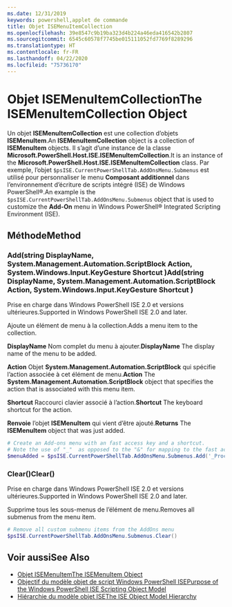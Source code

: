 ```yaml
---
ms.date: 12/31/2019
keywords: powershell,applet de commande
title: Objet ISEMenuItemCollection
ms.openlocfilehash: 39e8547c9b19ba323d4b224a46eda416542b2807
ms.sourcegitcommit: 6545c60578f7745be015111052fd7769f8289296
ms.translationtype: HT
ms.contentlocale: fr-FR
ms.lasthandoff: 04/22/2020
ms.locfileid: "75736170"
---
```

# <a name="the-isemenuitemcollection-object"></a><span data-ttu-id="6044a-103">Objet ISEMenuItemCollection</span><span class="sxs-lookup"><span data-stu-id="6044a-103">The ISEMenuItemCollection Object</span></span>

<span data-ttu-id="6044a-104">Un objet **ISEMenuItemCollection** est une collection d’objets **ISEMenuItem**.</span><span class="sxs-lookup"><span data-stu-id="6044a-104">An **ISEMenuItemCollection** object is a collection of **ISEMenuItem** objects.</span></span> <span data-ttu-id="6044a-105">Il s’agit d’une instance de la classe **Microsoft.PowerShell.Host.ISE.ISEMenuItemCollection**.</span><span class="sxs-lookup"><span data-stu-id="6044a-105">It is an instance of the **Microsoft.PowerShell.Host.ISE.ISEMenuItemCollection** class.</span></span> <span data-ttu-id="6044a-106">Par exemple, l’objet `$psISE.CurrentPowerShellTab.AddOnsMenu.Submenus` est utilisé pour personnaliser le menu **Composant additionnel** dans l’environnement d’écriture de scripts intégré (ISE) de Windows PowerShell®.</span><span class="sxs-lookup"><span data-stu-id="6044a-106">An example is the `$psISE.CurrentPowerShellTab.AddOnsMenu.Submenus` object that is used to customize the **Add-On** menu in Windows PowerShell® Integrated Scripting Environment (ISE).</span></span>

## <a name="method"></a><span data-ttu-id="6044a-107">Méthode</span><span class="sxs-lookup"><span data-stu-id="6044a-107">Method</span></span>

### <a name="addstring-displayname-systemmanagementautomationscriptblock-action-systemwindowsinputkeygesture-shortcut-"></a><span data-ttu-id="6044a-108">Add\(string DisplayName, System.Management.Automation.ScriptBlock Action, System.Windows.Input.KeyGesture Shortcut \)</span><span class="sxs-lookup"><span data-stu-id="6044a-108">Add\(string DisplayName, System.Management.Automation.ScriptBlock Action, System.Windows.Input.KeyGesture Shortcut \)</span></span>

<span data-ttu-id="6044a-109">Prise en charge dans Windows PowerShell ISE 2.0 et versions ultérieures.</span><span class="sxs-lookup"><span data-stu-id="6044a-109">Supported in Windows PowerShell ISE 2.0 and later.</span></span>

<span data-ttu-id="6044a-110">Ajoute un élément de menu à la collection.</span><span class="sxs-lookup"><span data-stu-id="6044a-110">Adds a menu item to the collection.</span></span>

<span data-ttu-id="6044a-111">**DisplayName** Nom complet du menu à ajouter.</span><span class="sxs-lookup"><span data-stu-id="6044a-111">**DisplayName** The display name of the menu to be added.</span></span>

<span data-ttu-id="6044a-112">**Action** Objet **System.Management.Automation.ScriptBlock** qui spécifie l’action associée à cet élément de menu.</span><span class="sxs-lookup"><span data-stu-id="6044a-112">**Action** The **System.Management.Automation.ScriptBlock** object that specifies the action that is associated with this menu item.</span></span>

<span data-ttu-id="6044a-113">**Shortcut** Raccourci clavier associé à l’action.</span><span class="sxs-lookup"><span data-stu-id="6044a-113">**Shortcut** The keyboard shortcut for the action.</span></span>

<span data-ttu-id="6044a-114">**Renvoie** l’objet **ISEMenuItem** qui vient d’être ajouté.</span><span class="sxs-lookup"><span data-stu-id="6044a-114">**Returns** The **ISEMenuItem** object that was just added.</span></span>

```powershell
# Create an Add-ons menu with an fast access key and a shortcut.
# Note the use of "_"  as opposed to the "&" for mapping to the fast access key letter for the menu item.
$menuAdded = $psISE.CurrentPowerShellTab.AddOnsMenu.Submenus.Add('_Process', {Get-Process}, 'Alt+P')
```

### <a name="clear"></a><span data-ttu-id="6044a-115">Clear\(\)</span><span class="sxs-lookup"><span data-stu-id="6044a-115">Clear\(\)</span></span>

<span data-ttu-id="6044a-116">Prise en charge dans Windows PowerShell ISE 2.0 et versions ultérieures.</span><span class="sxs-lookup"><span data-stu-id="6044a-116">Supported in Windows PowerShell ISE 2.0 and later.</span></span>

<span data-ttu-id="6044a-117">Supprime tous les sous-menus de l’élément de menu.</span><span class="sxs-lookup"><span data-stu-id="6044a-117">Removes all submenus from the menu item.</span></span>

```powershell
# Remove all custom submenu items from the AddOns menu
$psISE.CurrentPowerShellTab.AddOnsMenu.Submenus.Clear()
```

## <a name="see-also"></a><span data-ttu-id="6044a-118">Voir aussi</span><span class="sxs-lookup"><span data-stu-id="6044a-118">See Also</span></span>

- [<span data-ttu-id="6044a-119">Objet ISEMenuItem</span><span class="sxs-lookup"><span data-stu-id="6044a-119">The ISEMenuItem Object</span></span>](The-ISEMenuItem-Object.md)
- [<span data-ttu-id="6044a-120">Objectif du modèle objet de script Windows PowerShell ISE</span><span class="sxs-lookup"><span data-stu-id="6044a-120">Purpose of the Windows PowerShell ISE Scripting Object Model</span></span>](Purpose-of-the-Windows-PowerShell-ISE-Scripting-Object-Model.md)
- [<span data-ttu-id="6044a-121">Hiérarchie du modèle objet ISE</span><span class="sxs-lookup"><span data-stu-id="6044a-121">The ISE Object Model Hierarchy</span></span>](The-ISE-Object-Model-Hierarchy.md)
